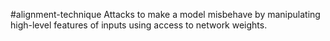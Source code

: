 #alignment-technique 
Attacks to make a model misbehave by manipulating high-level features of inputs using access to network weights. 